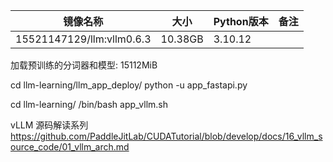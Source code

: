 


| 镜像名称                      | 大小      | Python版本 | 备注 |
|---------------------------|---------|----------|----|
| 15521147129/llm:vllm0.6.3 | 10.38GB | 3.10.12  |    |



加载预训练的分词器和模型: 15112MiB


cd llm-learning/llm_app_deploy/
python -u app_fastapi.py


cd llm-learning/
/bin/bash app_vllm.sh


vLLM 源码解读系列
https://github.com/PaddleJitLab/CUDATutorial/blob/develop/docs/16_vllm_source_code/01_vllm_arch.md
